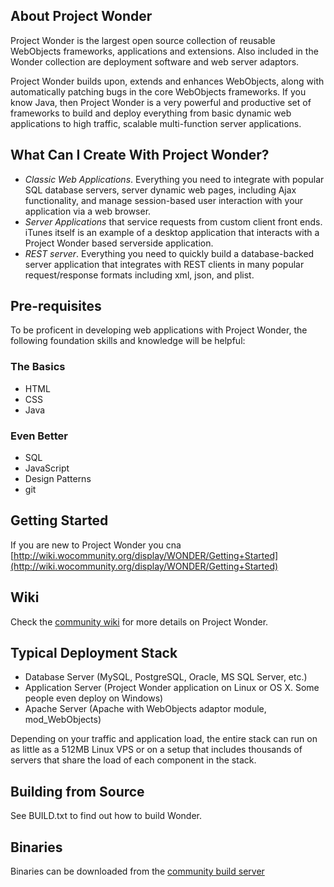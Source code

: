About Project Wonder
--------------------

Project Wonder is the largest open source collection of reusable WebObjects frameworks, applications and 
extensions. Also included in the Wonder collection are deployment software and web server adaptors. 

Project Wonder builds upon, extends and enhances WebObjects, along with automatically patching bugs in the core WebObjects frameworks. If you know Java, then Project Wonder is a very powerful and productive set of frameworks to build and deploy everything from basic dynamic web applications to high traffic, scalable multi-function server applications.

What Can I Create With Project Wonder?
---------------------------------------

* *Classic Web Applications*. Everything you need to integrate with popular SQL database servers, server dynamic web pages, including Ajax functionality, and manage session-based user interaction with your application via a web browser.
* *Server Applications* that service requests from custom client front ends. iTunes itself is an example of a desktop application that interacts with a Project Wonder based serverside application.
* *REST server*. Everything you need to quickly build a database-backed server application that integrates with REST clients in many popular request/response formats including xml, json, and plist.

Pre-requisites
--------------

To be proficent in developing web applications with Project Wonder, the following foundation skills and knowledge will be helpful:

### The Basics

* HTML
* CSS
* Java

### Even Better

* SQL
* JavaScript
* Design Patterns
* git

Getting Started
--------------------

If you are new to Project Wonder you cna [http://wiki.wocommunity.org/display/WONDER/Getting+Started](http://wiki.wocommunity.org/display/WONDER/Getting+Started)

Wiki
--------------------

Check the [community wiki](http://wiki.wocommunity.org/display/WONDER/Home) for more details on Project Wonder.

Typical Deployment Stack
-------------------------

* Database Server (MySQL, PostgreSQL, Oracle, MS SQL Server, etc.)
* Application Server (Project Wonder application on Linux or OS X. Some people even deploy on Windows)
* Apache Server (Apache with WebObjects adaptor module, mod_WebObjects)

Depending on your traffic and application load, the entire stack can run on as little as a 512MB Linux VPS or on a setup that includes thousands of servers that share the load of each component in the stack.

Building from Source
--------------------

See BUILD.txt to find out how to build Wonder.


Binaries
--------------------

Binaries can be downloaded from the [community build server](http://jenkins.wocommunity.org/job/Wonder/)
